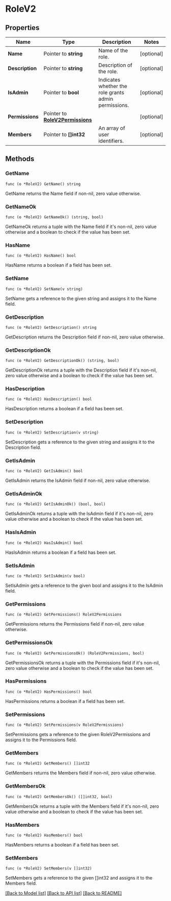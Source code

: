 # RoleV2

## Properties

Name | Type | Description | Notes
------------ | ------------- | ------------- | -------------
**Name** | Pointer to **string** | Name of the role. | [optional] 
**Description** | Pointer to **string** | Description of the role. | [optional] 
**IsAdmin** | Pointer to **bool** | Indicates whether the role grants admin permissions. | [optional] 
**Permissions** | Pointer to [**RoleV2Permissions**](RoleV2Permissions.md) |  | [optional] 
**Members** | Pointer to **[]int32** | An array of user identifiers. | [optional] 

## Methods

### GetName

`func (o *RoleV2) GetName() string`

GetName returns the Name field if non-nil, zero value otherwise.

### GetNameOk

`func (o *RoleV2) GetNameOk() (string, bool)`

GetNameOk returns a tuple with the Name field if it's non-nil, zero value otherwise
and a boolean to check if the value has been set.

### HasName

`func (o *RoleV2) HasName() bool`

HasName returns a boolean if a field has been set.

### SetName

`func (o *RoleV2) SetName(v string)`

SetName gets a reference to the given string and assigns it to the Name field.

### GetDescription

`func (o *RoleV2) GetDescription() string`

GetDescription returns the Description field if non-nil, zero value otherwise.

### GetDescriptionOk

`func (o *RoleV2) GetDescriptionOk() (string, bool)`

GetDescriptionOk returns a tuple with the Description field if it's non-nil, zero value otherwise
and a boolean to check if the value has been set.

### HasDescription

`func (o *RoleV2) HasDescription() bool`

HasDescription returns a boolean if a field has been set.

### SetDescription

`func (o *RoleV2) SetDescription(v string)`

SetDescription gets a reference to the given string and assigns it to the Description field.

### GetIsAdmin

`func (o *RoleV2) GetIsAdmin() bool`

GetIsAdmin returns the IsAdmin field if non-nil, zero value otherwise.

### GetIsAdminOk

`func (o *RoleV2) GetIsAdminOk() (bool, bool)`

GetIsAdminOk returns a tuple with the IsAdmin field if it's non-nil, zero value otherwise
and a boolean to check if the value has been set.

### HasIsAdmin

`func (o *RoleV2) HasIsAdmin() bool`

HasIsAdmin returns a boolean if a field has been set.

### SetIsAdmin

`func (o *RoleV2) SetIsAdmin(v bool)`

SetIsAdmin gets a reference to the given bool and assigns it to the IsAdmin field.

### GetPermissions

`func (o *RoleV2) GetPermissions() RoleV2Permissions`

GetPermissions returns the Permissions field if non-nil, zero value otherwise.

### GetPermissionsOk

`func (o *RoleV2) GetPermissionsOk() (RoleV2Permissions, bool)`

GetPermissionsOk returns a tuple with the Permissions field if it's non-nil, zero value otherwise
and a boolean to check if the value has been set.

### HasPermissions

`func (o *RoleV2) HasPermissions() bool`

HasPermissions returns a boolean if a field has been set.

### SetPermissions

`func (o *RoleV2) SetPermissions(v RoleV2Permissions)`

SetPermissions gets a reference to the given RoleV2Permissions and assigns it to the Permissions field.

### GetMembers

`func (o *RoleV2) GetMembers() []int32`

GetMembers returns the Members field if non-nil, zero value otherwise.

### GetMembersOk

`func (o *RoleV2) GetMembersOk() ([]int32, bool)`

GetMembersOk returns a tuple with the Members field if it's non-nil, zero value otherwise
and a boolean to check if the value has been set.

### HasMembers

`func (o *RoleV2) HasMembers() bool`

HasMembers returns a boolean if a field has been set.

### SetMembers

`func (o *RoleV2) SetMembers(v []int32)`

SetMembers gets a reference to the given []int32 and assigns it to the Members field.


[[Back to Model list]](../README.md#documentation-for-models) [[Back to API list]](../README.md#documentation-for-api-endpoints) [[Back to README]](../README.md)


